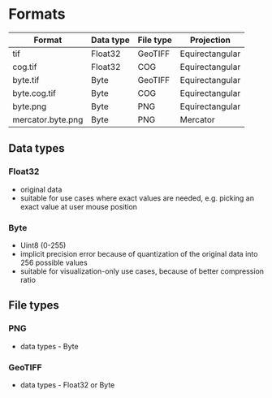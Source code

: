 # Formats

| Format            | Data type | File type | Projection      |
| ----------------- | --------- | --------- | --------------- |
| tif               | Float32   | GeoTIFF   | Equirectangular |
| cog.tif           | Float32   | COG       | Equirectangular |
| byte.tif          | Byte      | GeoTIFF   | Equirectangular |
| byte.cog.tif      | Byte      | COG       | Equirectangular |
| byte.png          | Byte      | PNG       | Equirectangular |
| mercator.byte.png | Byte      | PNG       | Mercator        |

## Data types

### Float32

* original data
* suitable for use cases where exact values are needed, e.g. picking an exact value at user mouse position

### Byte

* Uint8 (0-255)
* implicit precision error because of quantization of the original data into 256 possible values
* suitable for visualization-only use cases, because of better compression ratio

## File types

### PNG

* data types - Byte

### GeoTIFF

* data types - Float32 or Byte

